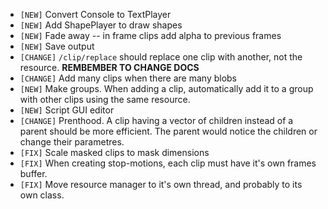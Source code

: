 - `[NEW]` Convert Console to TextPlayer
- `[NEW]` Add ShapePlayer to draw shapes
- `[NEW]` Fade away -- in frame clips add alpha to previous frames
- `[NEW]` Save output
- `[CHANGE]` `/clip/replace` should replace one clip with another, not the resource. **REMBEMBER TO CHANGE DOCS**
- `[CHANGE]` Add many clips when there are many blobs
- `[NEW]` Make groups.  When adding a clip, automatically add it to a group with other clips using the same resource.
- `[NEW]` Script GUI editor
- `[CHANGE]` Prenthood.  A clip having a vector of children instead of a parent should be more efficient.  The parent would notice the children or change their parametres.
- `[FIX]` Scale masked clips to mask dimensions
- `[FIX]` When creating stop-motions, each clip must have it's own frames buffer.
- `[FIX]` Move resource manager to it's own thread, and probably to its own class.
